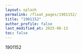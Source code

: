 ```yaml
---
layout: splash
permalink: /float_pages/1901152/
title: "1901152"
author_profile: false
last_modified_at: 2025-06-13
toc: false
---
```

 
1901152
